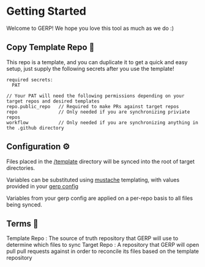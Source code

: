# Getting Started
Welcome to GERP! We hope you love this tool as much as we do :)

## Copy Template Repo 📄
This repo is a template, and you can duplicate it to get a quick and easy setup, just supply the following secrets after you use the template!
```
required secrets:
  PAT

// Your PAT will need the following permissions depending on your target repos and desired templates
repo.public_repo   // Required to make PRs against target repos
repo               // Only needed if you are synchronizing priviate repos
workflow           // Only needed if you are synchronizing anything in the .github directory 
```

## Configuration ⚙️
Files placed in the [/template](/template) directory will be synced into the root of target directories.

Variables can be substituted using [mustache](http://mustache.github.io/) templating, with values provided in your [gerp config](.gerp/config.json)

Variables from your gerp config are applied on a per-repo basis to all files being synced.


## Terms 📖
Template Repo : The source of truth repository that GERP will use to determine which files to sync
Target Repo   : A repository that GERP will open pull pull requests against in order to reconcile its files based on the template repository
